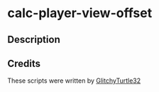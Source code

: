 # calc-player-view-offset

## Description


## Credits
These scripts were written by [GlitchyTurtle32](https://github.com/GlitchyTurtle)
